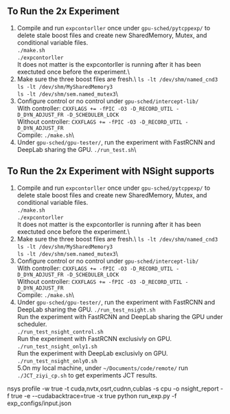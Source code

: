 ## To Run the 2x Experiment 
1. Compile and run `expcontorller` once under `gpu-sched/pytcppexp/` to delete stale boost files and create new SharedMemory, Mutex, and conditional variable files.\
`./make.sh`\
`./expcontorller`\
It does not matter is the expcontorller is running after it has been exectuted once before the experiment.\
2. Make sure the three boost files are fresh.\ 
`ls -lt /dev/shm/named_cnd3`\
`ls -lt /dev/shm/MySharedMemory3`\
`ls -lt /dev/shm/sem.named_mutex3`\
3. Configure control or no control under `gpu-sched/intercept-lib/`\
With controller: `CXXFLAGS += -fPIC -O3 -D_RECORD_UTIL -D_DYN_ADJUST_FR -D_SCHEDULER_LOCK`\
Without controller: `CXXFLAGS += -fPIC -O3 -D_RECORD_UTIL -D_DYN_ADJUST_FR`\
Compile: `./make.sh`\
4. Under `gpu-sched/gpu-tester/`, run the experiment with FastRCNN and DeepLab sharing the GPU.
`./run_test.sh`\
## To Run the 2x Experiment with NSight supports
1. Compile and run `expcontorller` once under `gpu-sched/pytcppexp/` to delete stale boost files and create new SharedMemory, Mutex, and conditional variable files.\
`./make.sh`\
`./expcontorller`\
It does not matter is the expcontorller is running after it has been exectuted once before the experiment.\
2. Make sure the three boost files are fresh.\ 
`ls -lt /dev/shm/named_cnd3`\
`ls -lt /dev/shm/MySharedMemory3`\
`ls -lt /dev/shm/sem.named_mutex3`\
3. Configure control or no control under `gpu-sched/intercept-lib/`\
With controller: `CXXFLAGS += -fPIC -O3 -D_RECORD_UTIL -D_DYN_ADJUST_FR -D_SCHEDULER_LOCK`\
Without controller: `CXXFLAGS += -fPIC -O3 -D_RECORD_UTIL -D_DYN_ADJUST_FR`\
Compile: `./make.sh`\
4. Under `gpu-sched/gpu-tester/`, run the experiment with FastRCNN and DeepLab sharing the GPU.
`./run_test_nsight.sh`\
Run the experiment with FastRCNN and DeepLab sharing the GPU under scheduler.\
`./run_test_nsight_control.sh`\
Run the experiment with FastRCNN exclusivly on GPU. \
`./run_test_nsight_only1.sh`\
Run the experiment with DeepLab exclusivly on GPU. \
`./run_test_nsight_only0.sh`\
5.On my local machine, under `~/Documents/code/remote/` run `./JCT_ziyi_cp.sh` to get experiments JCT results.

nsys profile -w true -t cuda,nvtx,osrt,cudnn,cublas -s cpu -o nsight_report -f true -e --cudabacktrace=true -x true python run_exp.py -f exp_configs/input.json